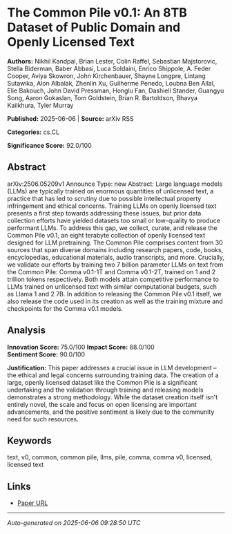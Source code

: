 # The Common Pile v0.1: An 8TB Dataset of Public Domain and Openly Licensed Text

**Authors:** Nikhil Kandpal, Brian Lester, Colin Raffel, Sebastian Majstorovic, Stella Biderman, Baber Abbasi, Luca Soldaini, Enrico Shippole, A. Feder Cooper, Aviya Skowron, John Kirchenbauer, Shayne Longpre, Lintang Sutawika, Alon Albalak, Zhenlin Xu, Guilherme Penedo, Loubna Ben Allal, Elie Bakouch, John David Pressman, Honglu Fan, Dashiell Stander, Guangyu Song, Aaron Gokaslan, Tom Goldstein, Brian R. Bartoldson, Bhavya Kailkhura, Tyler Murray

**Published:** 2025-06-06 | **Source:** arXiv RSS

**Categories:** cs.CL

**Significance Score:** 92.0/100

## Abstract

arXiv:2506.05209v1 Announce Type: new 
Abstract: Large language models (LLMs) are typically trained on enormous quantities of unlicensed text, a practice that has led to scrutiny due to possible intellectual property infringement and ethical concerns. Training LLMs on openly licensed text presents a first step towards addressing these issues, but prior data collection efforts have yielded datasets too small or low-quality to produce performant LLMs. To address this gap, we collect, curate, and release the Common Pile v0.1, an eight terabyte collection of openly licensed text designed for LLM pretraining. The Common Pile comprises content from 30 sources that span diverse domains including research papers, code, books, encyclopedias, educational materials, audio transcripts, and more. Crucially, we validate our efforts by training two 7 billion parameter LLMs on text from the Common Pile: Comma v0.1-1T and Comma v0.1-2T, trained on 1 and 2 trillion tokens respectively. Both models attain competitive performance to LLMs trained on unlicensed text with similar computational budgets, such as Llama 1 and 2 7B. In addition to releasing the Common Pile v0.1 itself, we also release the code used in its creation as well as the training mixture and checkpoints for the Comma v0.1 models.

## Analysis

**Innovation Score:** 75.0/100
**Impact Score:** 88.0/100  
**Sentiment Score:** 90.0/100

**Justification:** This paper addresses a crucial issue in LLM development – the ethical and legal concerns surrounding training data. The creation of a large, openly licensed dataset like the Common Pile is a significant undertaking and the validation through training and releasing models demonstrates a strong methodology. While the dataset creation itself isn't entirely novel, the scale and focus on open licensing are important advancements, and the positive sentiment is likely due to the community need for such resources.

## Keywords

text, v0, common, common pile, llms, pile, comma, comma v0, licensed, licensed text

## Links

- [Paper URL](https://arxiv.org/abs/2506.05209)

---
*Auto-generated on 2025-06-06 09:28:50 UTC*
